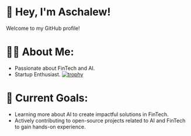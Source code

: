 # 🌟 Hey, I'm Aschalew!
Welcome to my GitHub profile!
# 👩‍💻 About Me:
- Passionate about FinTech and AI. 
- Startup Enthusiast.
[![trophy](https://github-profile-trophy.vercel.app/?username=AschalewMathewosDamtew)](https://github.com/ryo-ma/github-profile-trophy)
# 🎯 Current Goals:
- Learning more about AI to create impactful solutions in FinTech.
- Actively contributing to open-source projects related to AI and FinTech to gain hands-on experience.


